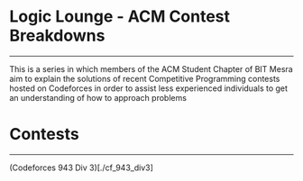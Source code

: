 # Logic Lounge - ACM Contest Breakdowns
---

This is a series in which members of the ACM Student Chapter of BIT Mesra aim to explain the solutions of recent Competitive Programming contests hosted on Codeforces in order to assist less experienced individuals to get an understanding of how to approach problems

# Contests
---
(Codeforces 943 Div 3)[./cf_943_div3]
